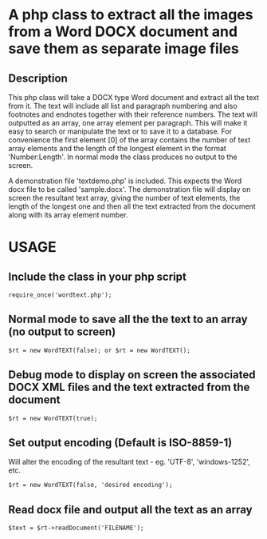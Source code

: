 # A php class to extract all the images from a Word DOCX document and save them as separate image files

## Description

This php class will take a DOCX type Word document and extract all the text from it. The text will include all list and paragraph numbering and also footnotes and endnotes together with their reference numbers. The text will outputted as an array, one array element per paragraph. This will make it easy to search or manipulate the text or to save it to a database. For convenience the first element [0] of the array contains the number of text array elements and the length of the longest element in the format 'Number:Length'. In normal mode the class produces no output to the screen.

A demonstration file 'textdemo.php' is included. This expects the Word docx file to be called 'sample.docx'. The demonstration file will display on screen the resultant text array, giving the number of text elements, the length of the longest one and then all the text extracted from the document along with its array element number.

# USAGE

## Include the class in your php script
```
require_once('wordtext.php');
```

## Normal mode to save all the the text to an array (no output to screen)
```
$rt = new WordTEXT(false); or $rt = new WordTEXT();
```

## Debug mode to display on screen the associated DOCX XML files and the text extracted from the document
```
$rt = new WordTEXT(true);
```

## Set output encoding (Default is ISO-8859-1)
Will alter the encoding of the resultant text - eg. 'UTF-8', 'windows-1252', etc.
```
$rt = new WordTEXT(false, 'desired encoding');
```

## Read docx file and output all the text as an array
```
$text = $rt->readDocument('FILENAME');
```
